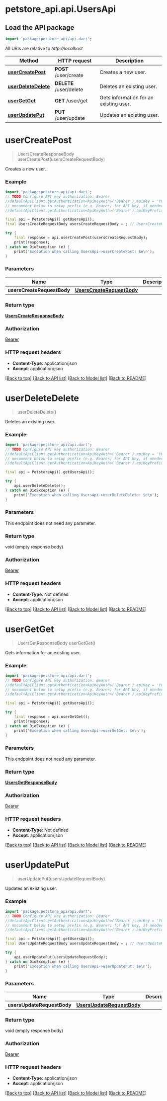 # petstore_api.api.UsersApi

## Load the API package
```dart
import 'package:petstore_api/api.dart';
```

All URIs are relative to *http://localhost*

Method | HTTP request | Description
------------- | ------------- | -------------
[**userCreatePost**](UsersApi.md#usercreatepost) | **POST** /user/create | Creates a new user.
[**userDeleteDelete**](UsersApi.md#userdeletedelete) | **DELETE** /user/delete | Deletes an existing user.
[**userGetGet**](UsersApi.md#usergetget) | **GET** /user/get | Gets information for an existing user.
[**userUpdatePut**](UsersApi.md#userupdateput) | **PUT** /user/update | Updates an existing user.


# **userCreatePost**
> UsersCreateResponseBody userCreatePost(usersCreateRequestBody)

Creates a new user.

### Example
```dart
import 'package:petstore_api/api.dart';
// TODO Configure API key authorization: Bearer
//defaultApiClient.getAuthentication<ApiKeyAuth>('Bearer').apiKey = 'YOUR_API_KEY';
// uncomment below to setup prefix (e.g. Bearer) for API key, if needed
//defaultApiClient.getAuthentication<ApiKeyAuth>('Bearer').apiKeyPrefix = 'Bearer';

final api = PetstoreApi().getUsersApi();
final UsersCreateRequestBody usersCreateRequestBody = ; // UsersCreateRequestBody | 

try {
    final response = api.userCreatePost(usersCreateRequestBody);
    print(response);
} catch on DioException (e) {
    print('Exception when calling UsersApi->userCreatePost: $e\n');
}
```

### Parameters

Name | Type | Description  | Notes
------------- | ------------- | ------------- | -------------
 **usersCreateRequestBody** | [**UsersCreateRequestBody**](UsersCreateRequestBody.md)|  | 

### Return type

[**UsersCreateResponseBody**](UsersCreateResponseBody.md)

### Authorization

[Bearer](../README.md#Bearer)

### HTTP request headers

 - **Content-Type**: application/json
 - **Accept**: application/json

[[Back to top]](#) [[Back to API list]](../README.md#documentation-for-api-endpoints) [[Back to Model list]](../README.md#documentation-for-models) [[Back to README]](../README.md)

# **userDeleteDelete**
> userDeleteDelete()

Deletes an existing user.

### Example
```dart
import 'package:petstore_api/api.dart';
// TODO Configure API key authorization: Bearer
//defaultApiClient.getAuthentication<ApiKeyAuth>('Bearer').apiKey = 'YOUR_API_KEY';
// uncomment below to setup prefix (e.g. Bearer) for API key, if needed
//defaultApiClient.getAuthentication<ApiKeyAuth>('Bearer').apiKeyPrefix = 'Bearer';

final api = PetstoreApi().getUsersApi();

try {
    api.userDeleteDelete();
} catch on DioException (e) {
    print('Exception when calling UsersApi->userDeleteDelete: $e\n');
}
```

### Parameters
This endpoint does not need any parameter.

### Return type

void (empty response body)

### Authorization

[Bearer](../README.md#Bearer)

### HTTP request headers

 - **Content-Type**: Not defined
 - **Accept**: application/json

[[Back to top]](#) [[Back to API list]](../README.md#documentation-for-api-endpoints) [[Back to Model list]](../README.md#documentation-for-models) [[Back to README]](../README.md)

# **userGetGet**
> UsersGetResponseBody userGetGet()

Gets information for an existing user.

### Example
```dart
import 'package:petstore_api/api.dart';
// TODO Configure API key authorization: Bearer
//defaultApiClient.getAuthentication<ApiKeyAuth>('Bearer').apiKey = 'YOUR_API_KEY';
// uncomment below to setup prefix (e.g. Bearer) for API key, if needed
//defaultApiClient.getAuthentication<ApiKeyAuth>('Bearer').apiKeyPrefix = 'Bearer';

final api = PetstoreApi().getUsersApi();

try {
    final response = api.userGetGet();
    print(response);
} catch on DioException (e) {
    print('Exception when calling UsersApi->userGetGet: $e\n');
}
```

### Parameters
This endpoint does not need any parameter.

### Return type

[**UsersGetResponseBody**](UsersGetResponseBody.md)

### Authorization

[Bearer](../README.md#Bearer)

### HTTP request headers

 - **Content-Type**: Not defined
 - **Accept**: application/json

[[Back to top]](#) [[Back to API list]](../README.md#documentation-for-api-endpoints) [[Back to Model list]](../README.md#documentation-for-models) [[Back to README]](../README.md)

# **userUpdatePut**
> userUpdatePut(usersUpdateRequestBody)

Updates an existing user.

### Example
```dart
import 'package:petstore_api/api.dart';
// TODO Configure API key authorization: Bearer
//defaultApiClient.getAuthentication<ApiKeyAuth>('Bearer').apiKey = 'YOUR_API_KEY';
// uncomment below to setup prefix (e.g. Bearer) for API key, if needed
//defaultApiClient.getAuthentication<ApiKeyAuth>('Bearer').apiKeyPrefix = 'Bearer';

final api = PetstoreApi().getUsersApi();
final UsersUpdateRequestBody usersUpdateRequestBody = ; // UsersUpdateRequestBody | 

try {
    api.userUpdatePut(usersUpdateRequestBody);
} catch on DioException (e) {
    print('Exception when calling UsersApi->userUpdatePut: $e\n');
}
```

### Parameters

Name | Type | Description  | Notes
------------- | ------------- | ------------- | -------------
 **usersUpdateRequestBody** | [**UsersUpdateRequestBody**](UsersUpdateRequestBody.md)|  | 

### Return type

void (empty response body)

### Authorization

[Bearer](../README.md#Bearer)

### HTTP request headers

 - **Content-Type**: application/json
 - **Accept**: application/json

[[Back to top]](#) [[Back to API list]](../README.md#documentation-for-api-endpoints) [[Back to Model list]](../README.md#documentation-for-models) [[Back to README]](../README.md)

